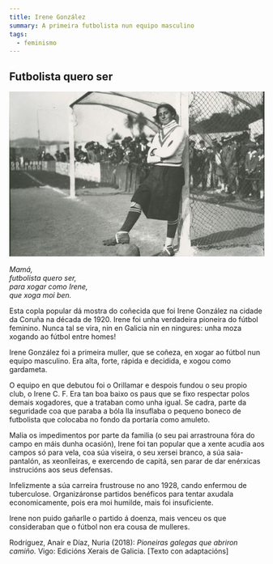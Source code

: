```yaml
---
title: Irene González
summary: A primeira futbolista nun equipo masculino
tags:
  - feminismo
---
```


<article>

# Futbolista quero ser

![](/static/img/irene_porteira_pioneira.jpg)

_Mamá,\
futbolista quero ser,\
para xogar como Irene,\
que xoga moi ben._

Esta copla popular dá mostra do coñecida que foi Irene González na cidade da
Coruña na década de 1920. Irene foi unha verdadeira pioneira do fútbol feminino.
Nunca tal se vira, nin en Galicia nin en ningures: unha moza xogando ao fútbol
entre homes!

Irene González foi a primeira muller, que se coñeza, en xogar ao fútbol nun
equipo masculino. Era alta, forte, rápida e decidida, e xogou como gardameta.

O equipo en que debutou foi o Orillamar e despois fundou o seu propio club, o
Irene C. F. Era tan boa baixo os paus que se fixo respectar polos demais
xogadores, que a trataban como unha igual. Se cadra, parte da seguridade coa que
paraba a bóla lla insuflaba o pequeno boneco de futbolista que colocaba no fondo
da portaría como amuleto.

Malia os impedimentos por parte da familia (o seu pai arrastrouna fóra do campo
en máis dunha ocasión), Irene foi tan popular que a xente acudía aos campos só
para vela, coa súa viseira, o seu xersei branco, a súa saia-pantalón, as
xeonlleiras, e exercendo de capitá, sen parar de dar enérxicas instrucións aos
seus defensas.

Infelizmente a súa carreira frustrouse no ano 1928, cando enfermou de
tuberculose. Organizáronse partidos benéficos para tentar axudala
economicamente, pois era moi humilde, mais foi insuficiente.

Irene non puido gañarlle o partido á doenza, mais venceu os que consideraban que
o fútbol non era cousa de mulleres.

Rodríguez, Anaír e Díaz, Nuria (2018): _Pioneiras galegas que abriron camiño._
Vigo: Edicións Xerais de Galicia. \[Texto con adaptacións]

</article>
